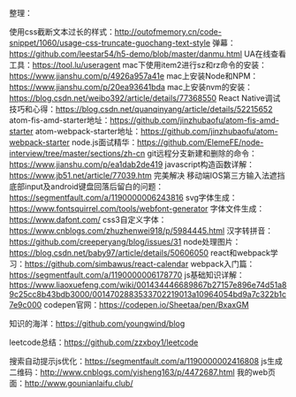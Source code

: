 整理：

使用css截断文本过长的样式：http://outofmemory.cn/code-snippet/1060/usage-css-truncate-guochang-text-style
弹幕：https://github.com/leestar54/h5-demo/blob/master/danmu.html
UA在线查看工具：https://tool.lu/useragent
mac下使用item2进行sz和rz命令的安装：https://www.jianshu.com/p/4926a957a41e
mac上安装Node和NPM：https://www.jianshu.com/p/20ea93641bda
mac上安装nvm的安装：https://blog.csdn.net/weibo392/article/details/77368550
React Native调试技巧和心得：https://blog.csdn.net/quanqinyang/article/details/52215652
atom-fis-amd-starter地址：https://github.com/jinzhubaofu/atom-fis-amd-starter
atom-webpack-starter地址：https://github.com/jinzhubaofu/atom-webpack-starter
node.js面试精华：https://github.com/ElemeFE/node-interview/tree/master/sections/zh-cn
git远程分支新建和删除的命令：https://www.jianshu.com/p/ea1dab2de419
javascript构造函数详解：https://www.jb51.net/article/77039.htm
完美解决 移动端IOS第三方输入法遮挡底部input及android键盘回落后留白的问题：https://segmentfault.com/a/1190000006243816
svg字体生成：https://www.fontsquirrel.com/tools/webfont-generator
字体文件生成：https://www.dafont.com/
css3自定义字体：https://www.cnblogs.com/zhuzhenwei918/p/5984445.html
汉字转拼音：https://github.com/creeperyang/blog/issues/31
node处理图片：https://blog.csdn.net/baby97/article/details/50606050
react和webpack学习：https://github.com/simbawus/react-calendar
webpack入门篇：https://segmentfault.com/a/1190000006178770
js基础知识详解：https://www.liaoxuefeng.com/wiki/001434446689867b27157e896e74d51a89c25cc8b43bdb3000/0014702883533702219013a10964054bd9a7c322b1c7e9c000
codepen官网：https://codepen.io/Sheetaa/pen/BxaxGM

知识的海洋：https://github.com/youngwind/blog

leetcode总结：https://github.com/zzxboy1/leetcode

搜索自动提示js优化：https://segmentfault.com/a/1190000002416808
js生成二维码：http://www.cnblogs.com/yisheng163/p/4472687.html
我的web页面：http://www.gounianlaifu.club/

